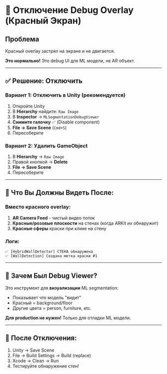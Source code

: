 # 🔴 Отключение Debug Overlay (Красный Экран)

## Проблема

Красный overlay застрял на экране и не двигается.

**Это нормально!** Это debug UI для ML модели, не AR объект.

---

## ✅ Решение: Отключить

### **Вариант 1: Отключить в Unity (рекомендуется)**

1. Откройте Unity
2. В **Hierarchy** найдите: `Raw Image`
3. В **Inspector** → `MLSegmentationDebugViewer`
4. **Снимите галочку** ✅ (Disable component)
5. **File → Save Scene** (`Cmd+S`)
6. Пересоберите

### **Вариант 2: Удалить GameObject**

1. В **Hierarchy** → `Raw Image`
2. Правой кнопкой → **Delete**
3. **File → Save Scene**
4. Пересоберите

---

## 🎯 Что Вы Должны Видеть После:

### **Вместо красного overlay:**

1. **AR Camera Feed** - чистый видео поток
2. **Красные/розовые плоскости** на стенах (когда ARKit их обнаружит)
3. **Красные сферы** краски при клике на стену

### **Логи:**

```
✅ [HybridWallDetector] СТЕНА обнаружена
✅ [WallDetection] Создана метка краски #1
```

---

## 📝 Зачем Был Debug Viewer?

Это инструмент для **визуализации** ML segmentation:

- Показывает что модель "видит"
- Красный = background/floor
- Другие цвета = person, furniture, etc.

**Для production не нужен!** Только для отладки ML модели.

---

## 🚀 После Отключения:

1. Unity → Save Scene
2. File → Build Settings → Build (replace)
3. Xcode → Clean → Run
4. Тестируйте обнаружение стен!

